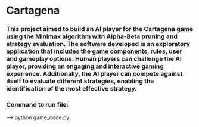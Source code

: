 # Cartagena
### This project aimed to build an AI player for the Cartagena game using the Minimax algorithm with Alpha-Beta pruning and strategy evaluation. The software developed is an exploratory application that includes the game components, rules, user and gameplay options. Human players can challenge the AI player, providing an engaging and interactive gaming experience. Additionally, the AI player can compete against itself to evaluate different strategies, enabling the identification of the most effective strategy.

### Command to run file:
--> python game_code.py
